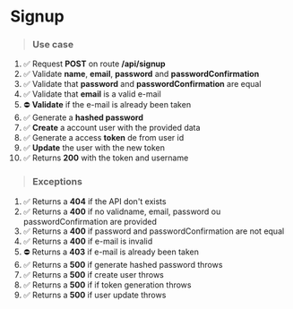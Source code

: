 # Signup

> ### Use case

1. ✅ Request **POST** on route **/api/signup**
2. ✅ Validate **name**, **email**, **password** and **passwordConfirmation**
3. ✅ Validate that **password** and **passwordConfirmation** are equal
4. ✅ Validate that **email** is a valid e-mail
5. ⛔️ **Validate** if the e-mail is already been taken
6. ✅ Generate a **hashed password**
7. ✅ **Create** a account user with the provided data
8. ✅ Generate a access **token** de from user id
9. ✅ **Update** the user with the new token
10. ✅ Returns **200** with the token and username

> ### Exceptions

1. ✅ Returns a **404** if the API don't exists
2. ✅ Returns a **400** if no validname, email, password ou passwordConfirmation are provided
3. ✅ Returns a **400** if password and passwordConfirmation are not equal
4. ✅ Returns a **400** if e-mail is invalid
5. ⛔️ Returns a **403** if e-mail is already been taken
6. ✅ Returns a **500** if generate hashed password throws
7. ✅ Returns a **500** if create user throws
8. ✅ Returns a **500** if if token generation throws
9. ✅ Returns a **500** if user update throws